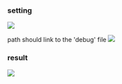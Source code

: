 ### setting

![](https://tva1.sinaimg.cn/large/006tNbRwgy1g9kjxfppkgj31h40q8dic.jpg)

path should link to the 'debug' file
![](https://tva1.sinaimg.cn/large/006tNbRwgy1g9kjz0zbn3j31ds0s0aca.jpg)


### result
![](https://tva1.sinaimg.cn/large/006tNbRwgy1g9kk9u0h9cj30u00xw7aw.jpg)
